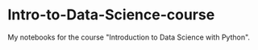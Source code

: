 # Intro-to-Data-Science-course
My notebooks for the course "Introduction to Data Science with Python".

